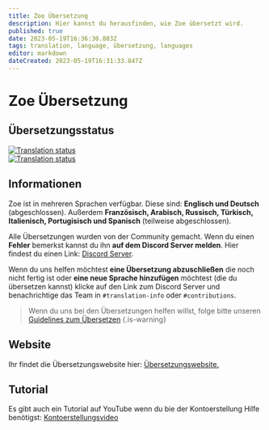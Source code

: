 ```yaml
---
title: Zoe Übersetzung
description: Hier kannst du herausfinden, wie Zoe übersetzt wird.
published: true
date: 2023-05-19T16:36:30.883Z
tags: translation, language, übersetzung, languages
editor: markdown
dateCreated: 2023-05-19T16:31:33.847Z
---
```


# Zoe Übersetzung
## Übersetzungsstatus
<a href="https://translate.zoe-discord-bot.ch/engage/zoe-discord-bot/">
<img src="https://translate.zoe-discord-bot.ch/widgets/zoe-discord-bot/-/zoe-discord-bot/multi-auto.svg" alt="Translation status" />
</a>

<br>

<a href="https://translate.zoe-discord-bot.ch/engage/zoe-discord-bot/">
<img src="https://translate.zoe-discord-bot.ch/widgets/zoe-discord-bot/-/zoe-discord-bot/287x66-black.png" alt="Translation status" />
</a>

<br>

## Informationen
Zoe ist in mehreren Sprachen verfügbar. Diese sind: **Englisch und Deutsch** (abgeschlossen). Außerdem **Französisch, Arabisch, Russisch, Türkisch, Italienisch, Portugisisch und Spanisch** (teilweise abgeschlossen).

Alle Übersetzungen wurden von der Community gemacht. Wenn du einen **Fehler** bemerkst kannst du ihn **auf dem Discord Server melden**. Hier findest du einen Link: [Discord Server](https://discord.gg/k3SamTndZZ).

Wenn du uns helfen möchtest **eine Übersetzung abzuschließen** die noch nicht fertig ist oder **eine neue Sprache hinzufügen** möchtest (die du übersetzen kannst) klicke auf den Link zum Discord Server und benachrichtige das Team in `#translation-info` oder `#contributions`.
<p>

> Wenn du uns bei den Übersetzungen helfen willst, folge bitte unseren [Guidelines zum Übersetzen](https://docs.google.com/presentation/d/e/2PACX-1vS8cTyU2Y-qiI6wwX3WZLuhUACZ6Mr4w-KnSes86yY0-irBtNhuJDgxG3DsNgdgZo4i-XaReANHrwDn/pub?start=true&loop=false&delayms=10000)
>{.is-warning}
<p>

## Website

Ihr findet die Übersetzungswebsite hier: [Übersetzungswebsite.](https://translate.zoe-discord-bot.ch/engage/zoe-discord-bot/)
<p>
  
## Tutorial

Es gibt auch ein Tutorial auf YouTube wenn du bie der Kontoerstellung Hilfe benötigst: [Kontoerstellungsvideo](https://youtu.be/t3AgkHMJLok)

  